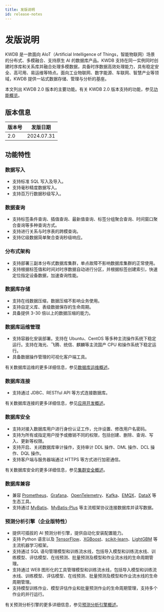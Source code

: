 ```yaml
---
title: 发版说明
id: release-notes
---
```


# 发版说明

KWDB 是一款面向 AIoT（Artificial Intelligence of Things，智能物联网）场景的分布式、多模融合、支持原生 AI 的数据库产品。KWDB 支持在同一实例同时创建时序库和关系库并融合处理多模数据，具备时序数据高效处理能力，具有稳定安全、高可用、易运维等特点。面向工业物联网、数字能源、车联网、智慧产业等领域，KWDB 提供一站式数据存储、管理与分析的基座。

本文列出 KWDB 2.0 版本的主要功能。有关 KWDB 2.0 版本支持的功能，参见[功能概览](../about-kaiwudb/supported-features.md)。

## 版本信息

| 版本号 | 发版日期   |
| -------- | ---------- |
| 2.0  | 2024.07.31 |

## 功能特性

### 数据写入

- 支持标准 SQL 写入及导入。
- 支持毫秒精度数据写入。
- 支持百万行数据秒级写入。

### 数据查询

- 支持标签条件查询、插值查询、最新值查询、标签分组聚合查询、时间窗口聚合查询等多种查询方式。
- 支持进行关系与时序表的跨模查询。
- 支持亿级数据简单聚合查询秒级响应。

### 分布式架构

- 支持部署三副本分布式数据库集群，单点故障不影响数据库集群的正常使用。
- 支持根据标签值和时间对时序数据自动进行分区，并根据标签创建索引，快速定位指定设备数据，加速查询性能。

### 数据库存储

- 支持在线数据压缩，数据压缩不影响业务使用。
- 支持自定义库、表级数据保存的生命周期。
- 具备提供 3-30 倍以上的数据压缩的能力。

### 数据库运维管理

- 支持容器化安装部署。支持在 Ubuntu、CentOS 等多种主流操作系统下稳定运行。支持在海光、飞腾、统信、麒麟等主流国产 CPU 和操作系统下稳定运行。
- 具备数据操作管理的可视化客户端工具。

有关数据库运维的更多详细信息，参见[数据库运维概述](../db-operation/db-operation-overview.md)。

### 数据库连接

- 支持通过 JDBC、RESTful API 等方式连接数据库。

有关数据库连接的更多详细信息，参见[应用开发概述](../development/overview.md)。

### 数据库安全

- 支持对接入数据库用户进行身份认证工作，允许设置、修改用户名密码。
- 支持为所有或指定用户授予或撤销不同的权限，包括创建、删除、查询、写入、更新等权限。
- 支持开启、关闭数据库审计操作，支持审计 DDL 操作、DML 操作、DCL 操作、DQL 操作。
- 支持客户端与服务器端通过 HTTPS 等方式进行加密通信。

有关数据库安全的更多详细信息，参见[集群安全概述](../db-operation/security/security-overview.md)。

### 数据库兼容

- 兼容 [Prometheus](https://prometheus.io/)、[Grafana](https://grafana.com/grafana)、[OpenTelemetry](https://opentelemetry.io/)、[Kafka](https://kafka.apache.org/)、[EMQX](https://www.emqx.io/)、[DataX](https://github.com/alibaba/DataX) 等生态工具。
- 支持通过 [MyBatis](../development/connect-kaiwudb/connect-mybatis.md)、[MyBatis-Plus](../development/connect-kaiwudb/connect-mybatis-plus.md) 等主流框架协议连接数据库并读写数据。

### 预测分析引擎（企业版特性）

- 提供可插拔的 AI 预测分析引擎，提供自动化安装配置能力。
- 支持 Python 语言以及 [TensorFlow](https://tensorflow.google.cn/?hl=zh-cn)、[XGBoost](https://xgboost.readthedocs.io/en/stable/#)、[scikit-learn](https://scikit-learn.org/stable/index.html)、[LightGBM](https://lightgbm.readthedocs.io/en/latest/index.html#) 等主流机器学习框架。
- 支持通过 SQL 语句管理模型和训练流水线，包括导入模型和训练流水线、训练模型、评估模型、在线预测、批量预测及模型和作业流水线的生命周期管理。
- 支持通过 WEB 图形化的工具管理模型和训练流水线，包括导入模型和训练流水线、训练模型、评估模型、在线预测、批量预测及模型和作业流水线的生命周期管理。
- 支持模型训练作业、模型评估作业和批量预测作业的生命周期管理，支持多个作业的并行运行。

有关预测分析引擎的更多详细信息，参见[预测分析引擎概述](../ml-services/ml-service-overview.md)。
